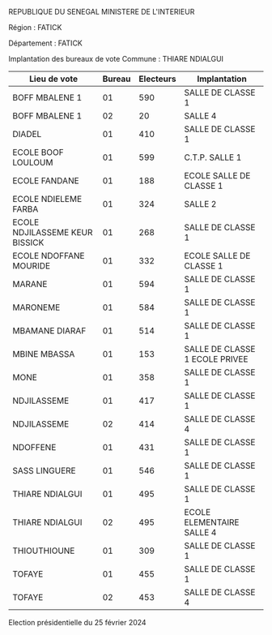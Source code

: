 REPUBLIQUE DU SENEGAL MINISTERE DE L'INTERIEUR

Région : FATICK

Département : FATICK

Implantation des bureaux de vote Commune : THIARE NDIALGUI

| Lieu de vote | Bureau | Electeurs | Implantation |
| - | - | - | - |
| BOFF MBALENE 1 | 01 | 590 | SALLE DE CLASSE 1 |
| BOFF MBALENE 1 | 02 | 20 | SALLE 4 |
| DIADEL | 01 | 410 | SALLE DE CLASSE 1 |
| ECOLE BOOF LOULOUM | 01 | 599 | C.T.P. SALLE 1 |
| ECOLE FANDANE | 01 | 188 | ECOLE SALLE DE CLASSE 1 |
| ECOLE NDIELEME FARBA | 01 | 324 | SALLE 2 |
| ECOLE NDJILASSEME KEUR BISSICK | 01 | 268 | SALLE DE CLASSE 1 |
| ECOLE NDOFFANE MOURIDE | 01 | 332 | ECOLE SALLE DE CLASSE 1 |
| MARANE | 01 | 594 | SALLE DE CLASSE 1 |
| MARONEME | 01 | 584 | SALLE DE CLASSE 1 |
| MBAMANE DIARAF | 01 | 514 | SALLE DE CLASSE 1 |
| MBINE MBASSA | 01 | 153 | SALLE DE CLASSE 1 ECOLE PRIVEE |
| MONE | 01 | 358 | SALLE DE CLASSE 1 |
| NDJILASSEME | 01 | 417 | SALLE DE CLASSE 1 |
| NDJILASSEME | 02 | 414 | SALLE DE CLASSE 4 |
| NDOFFENE | 01 | 431 | SALLE DE CLASSE 1 |
| SASS LINGUERE | 01 | 546 | SALLE DE CLASSE 1 |
| THIARE NDIALGUI | 01 | 495 | SALLE DE CLASSE 1 |
| THIARE NDIALGUI | 02 | 495 | ECOLE ELEMENTAIRE SALLE 4 |
| THIOUTHIOUNE | 01 | 309 | SALLE DE CLASSE 1 |
| TOFAYE | 01 | 455 | SALLE DE CLASSE 1 |
| TOFAYE | 02 | 453 | SALLE DE CLASSE 4 |

<!-- PageNumber="22/22" -->

Election présidentielle du 25 février 2024
